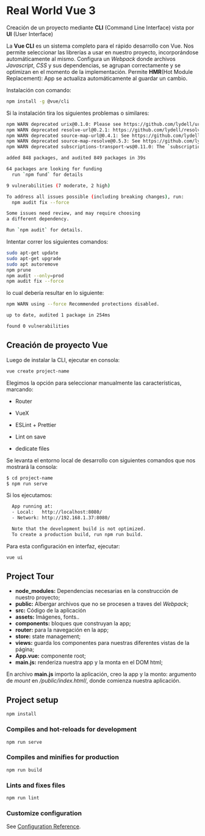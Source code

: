 # Real World Vue 3

Creación de un proyecto mediante **CLI** (Command Line Interface) vista por **UI** (User Interface)

La **Vue CLI** es un sistema completo para el rápido desarrollo con Vue. Nos permite seleccionar las librerías a usar en nuestro proyecto, incorporándose automáticamente al mismo. Configura un _Webpack_ donde archivos _Javascript_, _CSS_ y sus dependencias, se agrupan correctamente y se optimizan en el momento de la implementación.
Permite **HMR**(Hot Module Replacement): App se actualiza automáticamente al guardar un cambio.

Instalación con comando:

```bash
npm install -g @vue/cli
```

Si la instalación tira los siguientes problemas o similares:

```bash
npm WARN deprecated urix@0.1.0: Please see https://github.com/lydell/urix#deprecated
npm WARN deprecated resolve-url@0.2.1: https://github.com/lydell/resolve-url#deprecated
npm WARN deprecated source-map-url@0.4.1: See https://github.com/lydell/source-map-url#deprecated
npm WARN deprecated source-map-resolve@0.5.3: See https://github.com/lydell/source-map-resolve#deprecated
npm WARN deprecated subscriptions-transport-ws@0.11.0: The `subscriptions-transport-ws` package is no longer maintained. We recommend you use `graphql-ws` instead. For help migrating Apollo software to `graphql-ws`, see https://www.apollographql.com/docs/apollo-server/data/subscriptions/#switching-from-subscriptions-transport-ws    For general help using `graphql-ws`, see https://github.com/enisdenjo/graphql-ws/blob/master/README.md

added 848 packages, and audited 849 packages in 39s

64 packages are looking for funding
  run `npm fund` for details

9 vulnerabilities (7 moderate, 2 high)

To address all issues possible (including breaking changes), run:
  npm audit fix --force

Some issues need review, and may require choosing
a different dependency.

Run `npm audit` for details.
```

Intentar correr los siguientes comandos:

```bash
sudo apt-get update
sudo apt-get upgrade
sudo apt autoremove
npm prune
npm audit --only=prod
npm audit fix --force
```

lo cual debería resultar en lo siguiente:

```bash
npm WARN using --force Recommended protections disabled.

up to date, audited 1 package in 254ms

found 0 vulnerabilities
```


## Creación de proyecto Vue

Luego de instalar la CLI, ejecutar en consola:

```bash
vue create project-name
```

Elegimos la opción para seleccionar manualmente las características, marcando:

* Router
* VueX

* ESLint + Prettier
* Lint on save
* dedicate files

Se levanta el entorno local de desarrollo con siguientes comandos que nos mostrará la consola:

```bash
$ cd project-name
$ npm run serve
```

Si los ejecutamos:

```bash
  App running at:
  - Local:   http://localhost:8080/ 
  - Network: http://192.168.1.37:8080/

  Note that the development build is not optimized.
  To create a production build, run npm run build.
```

Para esta configuración en interfaz, ejecutar:

```bash
vue ui
```


## Project Tour

* **node_modules:** Dependencias necesarias en la construcción de nuestro proyecto;
* **public:** Albergar archivos que no se procesen a traves del _Webpack_;
* **src:** Código de la aplicación
* **assets:** Imágenes, fonts..
* **components:** bloques que construyan la app;
* **router:** para la navegación en la app;
* **store:** state management;
* **views:** guarda los componentes para nuestras diferentes vistas de la página;
* **App.vue:** componente root;
* **main.js:** renderiza nuestra app y la monta en el DOM html;

En archivo **main.js** importo la aplicación, creo la app y la monto: argumento de _mount_ en _/public/index.html_/, donde comienza nuestra aplicación.


## Project setup
```
npm install
```

### Compiles and hot-reloads for development
```
npm run serve
```

### Compiles and minifies for production
```
npm run build
```

### Lints and fixes files
```
npm run lint
```

### Customize configuration
See [Configuration Reference](https://cli.vuejs.org/config/).

